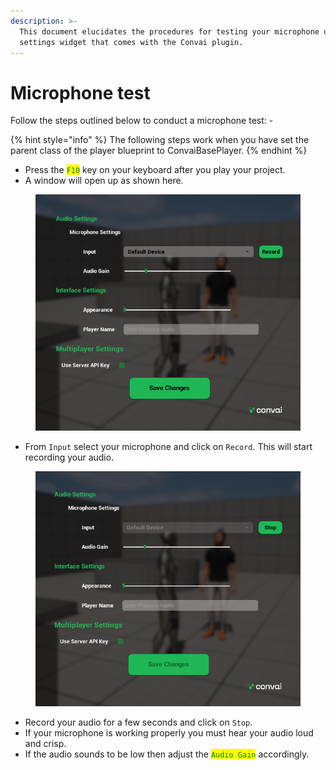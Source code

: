 ```yaml
---
description: >-
  This document elucidates the procedures for testing your microphone using the
  settings widget that comes with the Convai plugin.
---
```


# Microphone test

Follow the steps outlined below to conduct a microphone test: -

{% hint style="info" %}
The following steps work when you have set the parent class of the player blueprint to ConvaiBasePlayer.
{% endhint %}

* Press the <mark style="color:green;">`F10`</mark> key on your keyboard after you play your project.
* A window will open up as shown here.

<figure><img src="../../../.gitbook/assets/image (337).png" alt=""><figcaption></figcaption></figure>

* From `Input` select your microphone and click on `Record`. This will start recording your audio.&#x20;

<figure><img src="../../../.gitbook/assets/image (338).png" alt=""><figcaption></figcaption></figure>

* Record your audio for a few seconds and click on `Stop`.&#x20;
* If your microphone is working properly you must hear your audio loud and crisp.&#x20;
* If the audio sounds to be low then adjust the <mark style="color:green;">`Audio Gain`</mark> accordingly.&#x20;
